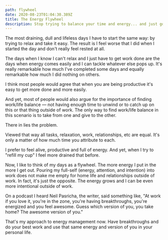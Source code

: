 ```yaml
---
path: flywheel
date: 2020-08-23T01:04:30.389Z
title: The Energy Flywheel
description: Stop trying to balance your time and energy... and just go faster.
---
```

The most draining, dull and lifeless days I have to start the same way: by trying to relax and take it easy. The result is I feel worse that I did when I started the day and don't really feel rested at all. 

The days when I know I can't relax and I just have to get work done are the days when energy comes easily and I can tackle whatever else pops up. It's really remarkable how much I've completed some days and equally remarkable how much I did nothing on others. 

I think most people would agree that when you are being productive it's easy to get more done and more easily. 

And yet, most of people would also argue for the importance of finding work/life balance — not having enough time to unwind or to catch up on this or that thing outside of work. The only way to find work/life balance in this scenario is to take from one and give to the other. 

There in lies the problem. 

Viewed that way all tasks, relaxation, work, relationships, etc are equal. It's only a matter of how much time you attribute to each. 

I prefer to feel alive, productive and full of energy. And yet, when I try to "refill my cup" I feel more drained that before. 

Now, I like to think of my days as a flywheel. The more energy I put in the more I get out. Pouring my full-self (energy, attention, and intention) into work does not make me empty for home life and relationships outside of work. In fact, it's just the opposite. The energy grows and I can be even more intentional outside of work.

On a podcast I heard Neil Pasricha, the writer, said something like, "At work if you love it, you're in the zone, you're having breakthroughs, you're energized and you feel awesome. Guess which version of you, you take home? The awesome version of you."

That's my approach to energy management now. Have breakthroughs and do your best work and use that same energy and version of you in your personal life. 
